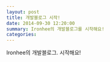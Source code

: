 ```yaml
---
layout: post
title: 개발블로그 시작!
date: 2014-09-30 12:20:00
summary: Ironhee의 개발블로그를 시작해요!
categories:
---
```

Ironhee의 개발블로그. 시작해요!
